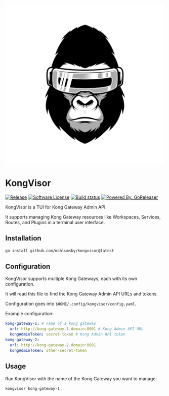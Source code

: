 <img src="assets/kongvisor.png" alt="kongvisor">

# KongVisor

[![Release](https://img.shields.io/github/release/mchlumsky/kongvisor.svg)](https://github.com/mchlumsky/kongvisor/releases/latest)
[![Software License](https://img.shields.io/badge/license-MIT-brightgreen.svg)](/LICENSE.md)
[![Build status](https://img.shields.io/github/actions/workflow/status/mchlumsky/kongvisor/build.yml?branch=main)](https://github.com/mchlumsky/kongvisor/actions?workflow=build)
[![Powered By: GoReleaser](https://img.shields.io/badge/powered%20by-goreleaser-green.svg)](https://github.com/goreleaser)

KongVisor is a TUI for Kong Gateway Admin API.

It supports managing Kong Gateway resources like Workspaces, Services, Routes, and Plugins in a terminal user interface.

## Installation

```bash
go install github.com/mchlumsky/kongvisor@latest
```

## Configuration

KongVisor supports multiple Kong Gateways, each with its own configuration.

It will read this file to find the Kong Gateway Admin API URLs and tokens.

Configuration goes into `$HOME/.config/kongvisor/config.yaml`.

Example configuration:

```yaml
kong-gateway-1: # name of a kong gateway
  url: http://kong-gateway-1.domain:8001 # Kong Admin API URL
  kongAdminToken: secret-token # Kong Admin API token
kong-gateway-2:
  url: http://kong-gateway-2.domain:8001
  kongAdminToken: other-secret-token

```

## Usage

Run KongVisor with the name of the Kong Gateway you want to manage:

```bash
kongvisor kong-gateway-1
```
